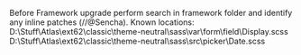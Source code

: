 Before Framework upgrade perform search in framework folder and identify any inline patches (//@Sencha).
Known locations:
D:\Stuff\Atlas\ext62\classic\theme-neutral\sass\var\form\field\Display.scss
D:\Stuff\Atlas\ext62\classic\theme-neutral\sass\src\picker\Date.scss